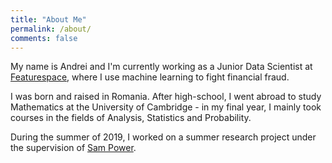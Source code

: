 ```yaml
---
title: "About Me"
permalink: /about/
comments: false
---
```

  
My name is Andrei and I'm currently working as a Junior Data Scientist at [Featurespace][fs_link], 
where I use machine learning to fight financial fraud.
  
I was born and raised in Romania.
After high-school, I went abroad to study Mathematics at the University of Cambridge - 
in my final year, I mainly took courses in the fields of Analysis, Statistics and Probability.

During the summer of 2019, I worked on a summer research project under the supervision of [Sam Power][sam_power_link].


[fs_link]: https://featurespace.com
[sam_power_link]: https://www.dpmms.cam.ac.uk/~sp825/